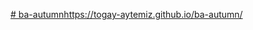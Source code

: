 [# ba-autumn](https://togay-aytemiz.github.io/ba-autumn/)https://togay-aytemiz.github.io/ba-autumn/
